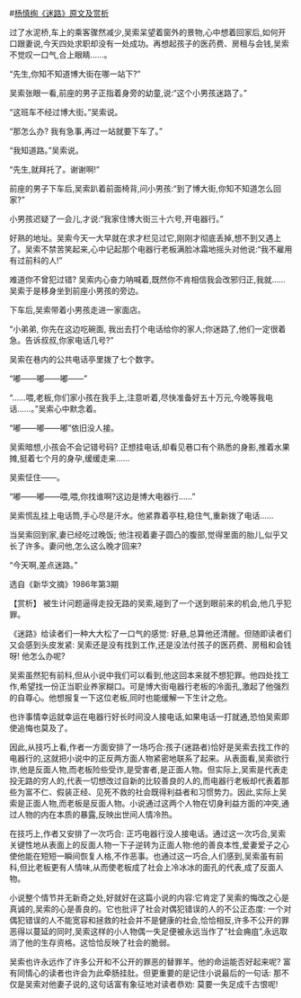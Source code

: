 #[杨慎绚《迷路》原文及赏析](https://www.vrrw.net/wx/15128.html)

过了水泥桥,车上的乘客骤然减少,吴索呆望着窗外的景物,心中想着回家后,如何开口跟妻说,今天四处求职却没有一处成功。再想起孩子的医药费、房租与会钱,吴索不觉叹一口气,合上眼睛……。

“先生,你知不知道博大街在哪一站下?”

吴索张眼一看,前座的男子正指着身旁的幼童,说:“这个小男孩迷路了。”

“这班车不经过博大街。”吴索说。

“那怎么办? 我有急事,再过一站就要下车了。”

“我知道路。”吴索说。

“先生,就拜托了。谢谢啊!”

前座的男子下车后,吴索趴着前面椅背,问小男孩:“到了博大街,你知不知道怎么回家?”

小男孩迟疑了一会儿,才说:“我家住博大街三十六号,开电器行。”

好熟的地址。吴索今天一大早就在求才栏见过它,刚刚才彻底丢掉,想不到又遇上了。吴索不禁苦笑起来,心中记起那个电器行老板满脸冰霜地摇头对他说:“我不雇用有过前科的人!”

难道你不曾犯过错? 吴索内心奋力呐喊着,既然你不肯相信我会改邪归正,我就……吴索于是移身坐到前座小男孩的旁边。

下车后,吴索带着小男孩走进一家面店。

“小弟弟, 你先在这边吃碗面, 我出去打个电话给你的家人;你迷路了,他们一定很着急。告诉叔叔,你家电话几号?”

吴索在巷内的公共电话亭里拨了七个数字。

“嘟——嘟——嘟——”

“……喂,老板,你们家小孩在我手上,注意听着,尽快准备好五十万元,今晚等我电话……。”吴索心中默念着。

“嘟——嘟——嘟”依旧没人接。

吴索暗想,小孩会不会记错号码? 正想挂电话,却看见巷口有个熟悉的身影,推着水果摊,挺着七个月的身孕,缓缓走来……

吴索怔住——。

“嘟——嘟——喂,喂,你找谁啊?这边是博大电器行……”

吴索慌乱挂上电话筒,手心尽是汗水。他紧靠着亭柱,稳住气,重新拨了电话……

当吴索回到家,妻已经吃过晚饭; 他注视着妻子圆凸的腹部,觉得里面的胎儿,似乎又长了许多。妻问他,怎么这么晚才回来?

“今天啊,差点迷路。”

选自《新华文摘》1986年第3期



【赏析】 被生计问题逼得走投无路的吴索,碰到了一个送到眼前来的机会,他几乎犯罪。

《迷路》给读者们一种大大松了一口气的感觉: 好悬,总算他还清醒。但随即读者们又会感到头皮发紧: 吴索还是没有找到工作,还是没法付孩子的医药费、房租和会钱呀! 他怎么办呢?

吴索虽然犯有前科,但从小说中我们可以看到,他这回本来就不想犯罪。他四处找工作,希望找一份正当职业养家糊口。可是博大街电器行老板的冷面孔,激起了他强烈的自尊心。他想报复一下这位老板,同时也能缓解一下生计之危。

也许事情幸运就幸运在电器行好长时间没人接电话,如果电话一打就通,恐怕吴索即使追悔也莫及了。

因此,从技巧上看,作者一方面安排了一场巧合:孩子(迷路者)恰好是吴索去找工作的电器行的,这就把小说中的正反两方面人物紧密地联系了起来。从表面看,吴索欲行诈,他是反面人物,而老板险些受诈,是受害者,是正面人物。但实际上,吴索是代表走投无路的穷人的,代表一切想改过自新的比较善良的人的,而电器行老板却代表着那些为富不仁、假装正经、见死不救的社会既得利益者和习惯势力。因此,实际上吴索是正面人物,而老板是反面人物。小说通过这两个人物在切身利益方面的冲突,通过人物的内在本质的暴露,反映出世间人情冷热。

在技巧上,作者又安排了一次巧合: 正巧电器行没人接电话。通过这一次巧合,吴索关键性地从表面上的反面人物一下子逆转为正面人物:他的善良本性,爱妻爱子之心使他能在短短一瞬间恢复人格,不作恶事。也通过这一巧合,人们感到,吴索虽有前科,但比老板更有人情味,从而使老板成了社会上冷冰冰的面孔的代表,成了反面人物。

小说整个情节并无新奇之处,好就好在这篇小说的内容:它肯定了吴索的悔改之心是真诚的,吴索的心是善良的。它也批评了社会对偶犯错误的人的不公正态度: 一个对偶犯错误的人不能宽容和拯救的社会并不是健康的社会,恰恰相反,许多不公开的罪恶得以蔓延的同时,吴索这样的小人物偶一失足便被永远当作了“社会痈疽”,永远取消了他的生存资格。这恰恰反映了社会的脆弱。

吴索也许永远作了许多公开和不公开的罪恶的替罪羊。他的命运能否好起来呢? 富有同情心的读者也许会为此牵肠挂肚。但更重要的是记住小说最后的一句话: 那不仅是吴索对他妻子说的,这句话富有象征地对读者恭劝: 莫要一失足成千古恨呢!


